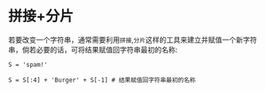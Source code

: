 # 拼接+分片
若要改变一个字符串，通常需要利用`拼接`,`分片`这样的工具来建立并赋值一个新字符串，倘若必要的话，可将结果赋值回字符串最初的名称:
```jupyter
S = 'spam!'

S = S[:4] + 'Burger' + S[-1] # 结果赋值回字符串最初的名称

```

